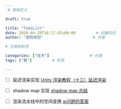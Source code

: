 ```yaml
---
 # 常用定义

draft: true

title: "TodoList"
date: 2020-04-28T10:17:45+09:00			# 创建时间
author: "昼阴夜阳"        	     		# 作者

# 分类和标签

categories: ["技术"]		            # 分类
tags: ["额"]  		# 标签

---
```


- [ ] 延迟渲染实现 [Unity 渲染教程（十三）延迟渲染](https://www.jianshu.com/p/8d8471d759da?utm_campaign=maleskine&utm_content=note&utm_medium=seo_notes&utm_source=recommendation)

- [ ] shadow map 实现 [shadow map 总结](http://www.sztemple.cc/articles/shadow-map总结)

- [ ] 渲染流水线中的空间变换 [w问题的答案]( https://stackoverflow.com/questions/33897004/transform-to-ndc-calculate-and-transform-back-to-worldspace?rq=1)

  